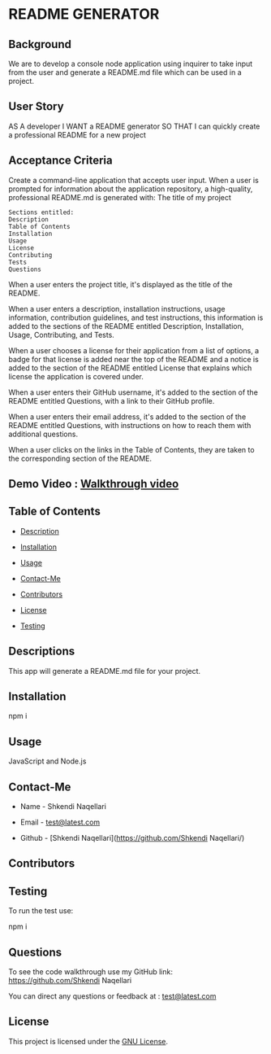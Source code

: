 # README GENERATOR

## Background
We are to develop a console node application using inquirer to take input from the user and generate a README.md file which can be used in a project.

## User Story
AS A developer I WANT a README generator SO THAT I can quickly create a professional README for a new project


## Acceptance Criteria

Create a command-line application that accepts user input.
When a user is prompted for information about the application repository, a high-quality, professional README.md is generated with:
    The title of my project
    
    Sections entitled:
    Description
    Table of Contents
    Installation
    Usage
    License
    Contributing
    Tests
    Questions

When a user enters the project title, it's displayed as the title of the README.

When a user enters a description, installation instructions, usage information, contribution guidelines,
and test instructions, this information is added to the sections of the README entitled Description, Installation, 
Usage, Contributing, and Tests.

When a user chooses a license for their application from a list of options, a badge for that license 
is added near the top of the README and a notice is added to the section of the README entitled License 
that explains which license the application is covered under.

When a user enters their GitHub username, it's added to the section of the README entitled Questions, 
with a link to their GitHub profile.

When a user enters their email address, it's added to the section of the README entitled Questions, 
with instructions on how to reach them with additional questions.

When a user clicks on the links in the Table of Contents, they are taken to the corresponding section of the README.



## Demo Video : [Walkthrough video]()

## Table of Contents 

* [Description](#description)

* [Installation](#installation)

* [Usage](#usage)

* [Contact-Me](#contact-me)

* [Contributors](#contributors)

* [License](#license)

* [Testing](#testing)

## Descriptions

This app will generate a README.md file for your project.

## Installation

npm i

## Usage

JavaScript and Node.js

## Contact-Me

* Name - Shkendi Naqellari

* Email - test@latest.com

* Github - [Shkendi Naqellari](https://github.com/Shkendi Naqellari/)

## Contributors


## Testing

To run the test use:

npm i

## Questions

To see the code walkthrough use my GitHub link: https://github.com/Shkendi Naqellari

You can direct any questions or feedback at : test@latest.com 


## License

This project is licensed under the [GNU License](https://opensource.org/licenses/GNU).
